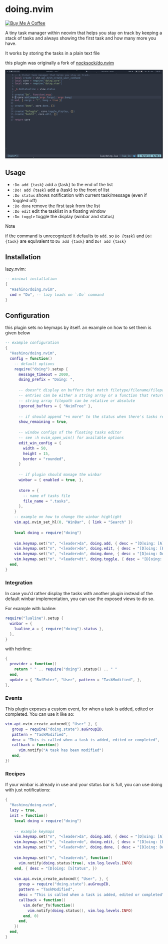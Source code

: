 # doing.nvim

<a href="https://www.buymeacoffee.com/hashino" target="_blank"><img src="https://www.buymeacoffee.com/assets/img/custom_images/orange_img.png" alt="Buy Me A Coffee" style="height: 24px !important;width: 104px !important;box-shadow: 0px 3px 2px 0px rgba(190, 190, 190, 0.5) !important;-webkit-box-shadow: 0px 3px 2px 0px rgba(190, 190, 190, 0.5) !important;" ></a>


A tiny task manager within neovim that helps you stay on track by keeping a stack
of tasks and always showing the first task and how many more you have.

It works by storing the tasks in a plain text file

this plugin was originally a fork of [nocksock/do.nvim](https://github.com/nocksock/do.nvim)

![doing](https://raw.githubusercontent.com/Hashino/doing.nvim/main/demo.gif)

## Usage

- `:Do add {task}` add a {task} to the end of the list
- `:Do! add {task}` add a {task} to the front of list
- `:Do status` shows notification with current task/message (even if toggled off)
- `:Do done` remove the first task from the list
- `:Do edit` edit the tasklist in a floating window
- `:Do toggle` toggle the display (winbar and status)

> [!NOTE]
> if the command is unrecognized it defaults to `add`. so `Do {task}` and
> `Do! {task}` are equivalent to `Do add {task}` and `Do! add {task}`

## Installation

lazy.nvim:
```lua
-- minimal installation
{
  "Hashino/doing.nvim",
  cmd = "Do", -- lazy loads on `:Do` command
}
```

## Configuration

this plugin sets no keymaps by itself. an example on how to set them is given
below

```lua
-- example configuration
{
  "Hashino/doing.nvim",
  config = function()
    -- default options
    require("doing").setup {
      message_timeout = 2000,
      doing_prefix = "Doing: ",

      -- doesn"t display on buffers that match filetype/filename/filepath to
      -- entries can be either a string array or a function that returns a
      -- string array filepath can be relative or absolute
      ignored_buffers = { "NvimTree" },

      -- if should append "+n more" to the status when there's tasks remaining
      show_remaining = true,

      -- window configs of the floating tasks editor
      -- see :h nvim_open_win() for available options
      edit_win_config = {
        width = 50,
        height = 15,
        border = "rounded",
      }

      -- if plugin should manage the winbar
      winbar = { enabled = true, },

      store = {
        -- name of tasks file
        file_name = ".tasks",
      },
    }
    -- example on how to change the winbar highlight
    vim.api.nvim_set_hl(0, "WinBar", { link = "Search" })

    local doing = require("doing")

    vim.keymap.set("n", "<leader>da", doing.add, { desc = "[D]oing: [A]dd" })
    vim.keymap.set("n", "<leader>de", doing.edit, { desc = "[D]oing: [E]dit" })
    vim.keymap.set("n", "<leader>dn", doing.done, { desc = "[D]oing: Do[n]e" })
    vim.keymap.set("n", "<leader>dt", doing.toggle, { desc = "[D]oing: [T]oggle" })
  end,
}
```

### Integration

In case you'd rather display the tasks with another plugin instead of the
default winbar implementation, you can use the exposed views to do so.

For example with lualine:

```lua
require("lualine").setup {
  winbar = {
    lualine_a = { require("doing").status },
  },
}
```

with heirline:
```lua
{
  provider = function()
    return " " .. require("doing").status() .. " "
  end,
  update = { "BufEnter", "User", pattern = "TaskModified", },
},
```

### Events

This plugin exposes a custom event, for when a task is added, edited or
completed. You can use it like so:

```lua
vim.api.nvim_create_autocmd({ "User" }, {
   group = require("doing.state").auGroupID,
   pattern = "TaskModified",
   desc = "This is called when a task is added, edited or completed",
   callback = function()
      vim.notify("A task has been modified")
   end,
})
```

### Recipes

If your winbar is already in use and your status bar is full, you can use doing
with just notifications:

```lua
{
  "Hashino/doing.nvim",
  lazy = true,
  init = function()
    local doing = require("doing")

    -- example keymaps
    vim.keymap.set("n", "<leader>da", doing.add, { desc = "[D]oing: [A]dd", })
    vim.keymap.set("n", "<leader>de", doing.edit, { desc = "[D]oing: [E]dit", })
    vim.keymap.set("n", "<leader>dn", doing.done, { desc = "[D]oing: Do[n]e", })

    vim.keymap.set("n", "<leader>ds", function()
      vim.notify(doing.status(true), vim.log.levels.INFO)
    end, { desc = "[D]oing: [S]tatus", })

    vim.api.nvim_create_autocmd({ "User", }, {
      group = require("doing.state").auGroupID,
      pattern = "TaskModified",
      desc = "This is called when a task is added, edited or completed",
      callback = function()
        vim.defer_fn(function()
          vim.notify(doing.status(), vim.log.levels.INFO)
        end, 0)
      end,
    })
  end,
}
```
